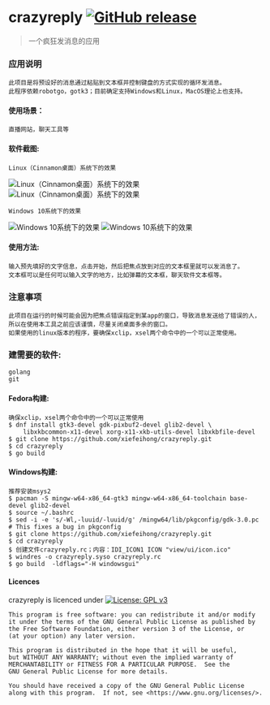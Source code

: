 # crazyreply [![GitHub release](https://img.shields.io/github/release/xiefeihong/crazyreply.svg)](https://github.com/xiefeihong/crazyreply/releases/latest)
>一个疯狂发消息的应用

### 应用说明
```
此项目是将预设好的消息通过粘贴到文本框并控制键盘的方式实现的循环发消息。
此程序依赖robotgo，gotk3；目前确定支持Windows和Linux，MacOS理论上也支持。
```

#### 使用场景：
```
直播网站，聊天工具等
```

#### 软件截图:
```
Linux（Cinnamon桌面）系统下的效果
```
![Linux（Cinnamon桌面）系统下的效果](https://img-blog.csdnimg.cn/20201210215055933.png?x-oss-process=image/watermark,type_ZmFuZ3poZW5naGVpdGk,shadow_10,text_aHR0cHM6Ly9ibG9nLmNzZG4ubmV0L2xvdmV6aGFuZG91,size_16,color_FFFFFF,t_70#pic_center)
![Linux（Cinnamon桌面）系统下的效果](https://img-blog.csdnimg.cn/20201210215055269.png?x-oss-process=image/watermark,type_ZmFuZ3poZW5naGVpdGk,shadow_10,text_aHR0cHM6Ly9ibG9nLmNzZG4ubmV0L2xvdmV6aGFuZG91,size_16,color_FFFFFF,t_70#pic_center)

```
Windows 10系统下的效果
```
![Windows 10系统下的效果](https://img-blog.csdnimg.cn/20201210215122367.PNG?x-oss-process=image/watermark,type_ZmFuZ3poZW5naGVpdGk,shadow_10,text_aHR0cHM6Ly9ibG9nLmNzZG4ubmV0L2xvdmV6aGFuZG91,size_16,color_FFFFFF,t_70#pic_center)
![Windows 10系统下的效果](https://img-blog.csdnimg.cn/20201210215122152.PNG?x-oss-process=image/watermark,type_ZmFuZ3poZW5naGVpdGk,shadow_10,text_aHR0cHM6Ly9ibG9nLmNzZG4ubmV0L2xvdmV6aGFuZG91,size_16,color_FFFFFF,t_70#pic_center)

#### 使用方法:
```
输入预先填好的文字信息，点击开始，然后把焦点放到对应的文本框里就可以发消息了。
文本框可以是任何可以输入文字的地方，比如弹幕的文本框，聊天软件文本框等。
```

### 注意事项
```
此项目在运行的时候可能会因为把焦点错误指定到某app的窗口，导致消息发送给了错误的人，所以在使用本工具之前应该谨慎，尽量关闭桌面多余的窗口。
如果使用的linux版本的程序，要确保xclip，xsel两个命令中的一个可以正常使用。
```

### 建需要的软件:
```
golang
git
```

#### Fedora构建:
```
确保xclip，xsel两个命令中的一个可以正常使用
$ dnf install gtk3-devel gdk-pixbuf2-devel glib2-devel \
    libxkbcommon-x11-devel xorg-x11-xkb-utils-devel libxkbfile-devel
$ git clone https://github.com/xiefeihong/crazyreply.git
$ cd crazyreply
$ go build
```
    
#### Windows构建:
```
推荐安装msys2
$ pacman -S mingw-w64-x86_64-gtk3 mingw-w64-x86_64-toolchain base-devel glib2-devel
$ source ~/.bashrc
$ sed -i -e 's/-Wl,-luuid/-luuid/g' /mingw64/lib/pkgconfig/gdk-3.0.pc # This fixes a bug in pkgconfig
$ git clone https://github.com/xiefeihong/crazyreply.git
$ cd crazyreply
$ 创建文件crazyreply.rc；内容：IDI_ICON1 ICON "view/ui/icon.ico"
$ windres -o crazyreply.syso crazyreply.rc
$ go build  -ldflags="-H windowsgui"
```

#### Licences
crazyreply is licenced under [![License: GPL v3](https://img.shields.io/badge/License-GPL%20v3-blue.svg)](https://www.gnu.org/licenses/gpl-3.0)
```
This program is free software: you can redistribute it and/or modify
it under the terms of the GNU General Public License as published by
the Free Software Foundation, either version 3 of the License, or
(at your option) any later version.

This program is distributed in the hope that it will be useful,
but WITHOUT ANY WARRANTY; without even the implied warranty of
MERCHANTABILITY or FITNESS FOR A PARTICULAR PURPOSE.  See the
GNU General Public License for more details.

You should have received a copy of the GNU General Public License
along with this program.  If not, see <https://www.gnu.org/licenses/>.
```